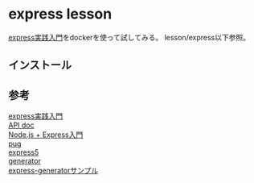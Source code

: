 # express lesson

[express実践入門][*1]をdockerを使って試してみる。
lesson/express以下参照。

## インストール

## 参考

[express実践入門][*1]  
[API doc][*2]  
[Node.js + Express入門][*3]  
[pug][*4]  
[express5][*5]  
[generator][*6]  
[express-generatorサンプル][*7]  


[*1]:https://gist.github.com/mitsuruog/fc48397a8e80f051a145
[*2]:http://expressjs.com/ja/
[*3]:http://qiita.com/etet-etet/items/1c65b934dbe7fc33490b
[*4]:https://expressjs.com/en/guide/using-template-engines.html
[*5]:http://expressjs.com/ja/guide/migrating-5.html
[*6]:https://github.com/expressjs/generator
[*7]:http://qiita.com/abgata20000/items/765b9e3fa86c25fa6d74